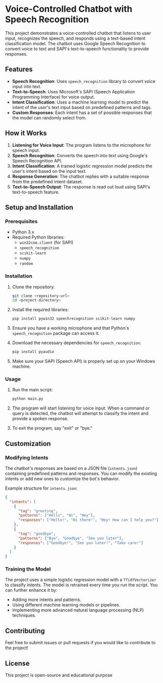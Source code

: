 
# Voice-Controlled Chatbot with Speech Recognition

This project demonstrates a voice-controlled chatbot that listens to user input, recognizes the speech, and responds using a text-based intent classification model. The chatbot uses Google Speech Recognition to convert voice to text and SAPI's text-to-speech functionality to provide responses.

## Features
- **Speech Recognition**: Uses `speech_recognition` library to convert voice input into text.
- **Text-to-Speech**: Uses Microsoft's SAPI (Speech Application Programming Interface) for voice output.
- **Intent Classification**: Uses a machine learning model to predict the intent of the user's text input based on predefined patterns and tags.
- **Custom Responses**: Each intent has a set of possible responses that the model can randomly select from.

## How it Works
1. **Listening for Voice Input**: The program listens to the microphone for speech input.
2. **Speech Recognition**: Converts the speech into text using Google's Speech Recognition API.
3. **Intent Classification**: A trained logistic regression model predicts the user's intent based on the input text.
4. **Response Generation**: The chatbot replies with a suitable response from the predefined intent dataset.
5. **Text-to-Speech Output**: The response is read out loud using SAPI's text-to-speech feature.

## Setup and Installation

### Prerequisites
- Python 3.x
- Required Python libraries:
    - `win32com.client` (for SAPI)
    - `speech_recognition`
    - `scikit-learn`
    - `numpy`
    - `random`

### Installation
1. Clone the repository:
    ```bash
    git clone <repository-url>
    cd <project-directory>
    ```

2. Install the required libraries:
    ```bash
    pip install pywin32 speechrecognition scikit-learn numpy
    ```

3. Ensure you have a working microphone and that Python's `speech_recognition` package can access it.

4. Download the necessary dependencies for `speech_recognition`:
    ```bash
    pip install pyaudio
    ```

5. Make sure your SAPI (Speech API) is properly set up on your Windows machine.

### Usage
1. Run the main script:
    ```bash
    python main.py
    ```

2. The program will start listening for voice input. When a command or query is detected, the chatbot will attempt to classify the intent and provide a spoken response.

3. To exit the program, say "exit" or "bye."

## Customization

### Modifying Intents
The chatbot's responses are based on a JSON file (`intents.json`) containing predefined patterns and responses. You can modify the existing intents or add new ones to customize the bot's behavior.

Example structure for `intents.json`:
```json
{
  "intents": [
    {
      "tag": "greeting",
      "patterns": ["Hello", "Hi", "Hey"],
      "responses": ["Hello!", "Hi there!", "Hey! How can I help you?"]
    },
    {
      "tag": "goodbye",
      "patterns": ["Bye", "Goodbye", "See you later"],
      "responses": ["Goodbye!", "See you later!", "Take care!"]
    }
  ]
}
```

### Training the Model
The project uses a simple logistic regression model with a `TfidfVectorizer` to classify intents. The model is retrained every time you run the script. You can further enhance it by:
- Adding more intents and patterns.
- Using different machine learning models or pipelines.
- Implementing more advanced natural language processing (NLP) techniques.

## Contributing
Feel free to submit issues or pull requests if you would like to contribute to the project!

## License
This project is open-source and educational purpose 